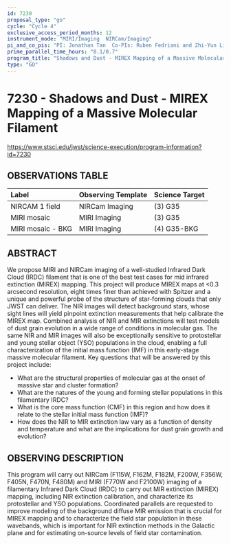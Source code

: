 ```yaml
---
id: 7230
proposal_type: "go"
cycle: "Cycle 4"
exclusive_access_period_months: 12
instrument_mode: "MIRI/Imaging  NIRCam/Imaging"
pi_and_co_pis: "PI: Jonathan Tan  Co-PIs: Ruben Fedriani and Zhi-Yun Li"
prime_parallel_time_hours: "8.1/0.7"
program_title: "Shadows and Dust - MIREX Mapping of a Massive Molecular Filament"
type: "GO"
---
```

# 7230 - Shadows and Dust - MIREX Mapping of a Massive Molecular Filament
https://www.stsci.edu/jwst/science-execution/program-information?id=7230
## OBSERVATIONS TABLE
| Label             | Observing Template | Science Target |
| :---------------- | :----------------- | :------------- |
| NIRCAM 1 field    | NIRCam Imaging     | (3) G35        |
| MIRI mosaic       | MIRI Imaging       | (3) G35        |
| MIRI mosaic - BKG | MIRI Imaging       | (4) G35-BKG    |

## ABSTRACT

We propose MIRI and NIRCam imaging of a well-studied Infrared Dark Cloud (IRDC) filament that is one of the best test cases for mid infrared extinction (MIREX) mapping. This project will produce MIREX maps at <0.3 arcsecond resolution, eight times finer than achieved with Spitzer and a unique and powerful probe of the structure of star-forming clouds that only JWST can deliver. The NIR images will detect background stars, whose sight lines will yield pinpoint extinction measurements that help calibrate the MIREX map. Combined analysis of NIR and MIR extinctions will test models of dust grain evolution in a wide range of conditions in molecular gas. The same NIR and MIR images will also be exceptionally sensitive to protostellar and young stellar object (YSO) populations in the cloud, enabling a full characterization of the initial mass function (IMF) in this early-stage massive molecular filament. Key questions that will be answered by this project include:
- What are the structural properties of molecular gas at the onset of massive star and cluster formation?
- What are the natures of the young and forming stellar populations in this filamentary IRDC?
- What is the core mass function (CMF) in this region and how does it relate to the stellar initial mass function (IMF)?
- How does the NIR to MIR extinction law vary as a function of density and temperature and what are the implications for dust grain growth and evolution?

## OBSERVING DESCRIPTION

This program will carry out NIRCam (F115W, F162M, F182M, F200W, F356W, F405N, F470N, F480M) and MIRI (F770W and F2100W) imaging of a filamentary Infrared Dark Cloud (IRDC) to carry out MIR extinction (MIREX) mapping, including NIR extinction calibration, and characterize its protostellar and YSO populations. Coordinated parallels are requested to improve modeling of the background diffuse MIR emission that is crucial for MIREX mapping and to characterize the field star population in these wavebands, which is important for NIR extinction methods in the Galactic plane and for estimating on-source levels of field star contamination.